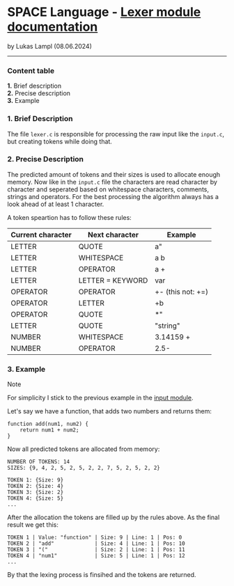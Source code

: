 # SPACE Language - [Lexer module documentation](../src/lexer.c) #

by Lukas Lampl  (08.06.2024)

----------------------------
### Content table ##
**1.** Brief description  
**2.** Precise description  
**3.** Example

### 1. Brief Description ###
The file `lexer.c` is responsible for processing the raw input like the `input.c`, but creating tokens while doing that.

### 2. Precise Description ###
The predicted amount of tokens and their sizes is used to allocate enough memory. Now like in the `input.c` file the characters are read character by character and seperated based on whitespace characters, comments, strings and operators. For the best processing the algorithm always has a look ahead of at least 1 character.

A token speartion has to follow these rules:

| Current character | Next character   | Example           |
|-------------------|------------------|-------------------|
| LETTER            | QUOTE            | a"                |
| LETTER            | WHITESPACE       | a b               |
| LETTER            | OPERATOR         | a +               |
| LETTER            | LETTER = KEYWORD | var               |
| OPERATOR          | OPERATOR         | +- (this not: +=) |
| OPERATOR          | LETTER           | +b                |
| OPERATOR          | QUOTE            | *"                |
| LETTER            | QUOTE            | "string"          |
| NUMBER            | WHITESPACE       | 3.14159 +         |
| NUMBER            | OPERATOR         | 2.5-              |

### 3. Example ###
> [!NOTE]  
> For simplicity I stick to the previous example in the [input module](../main/input.md#3-example).

Let's say we have a function, that adds two numbers and returns them:

```JS
function add(num1, num2) {
    return num1 + num2;
}
```

Now all predicted tokens are allocated from memory:

```
NUMBER OF TOKENS: 14
SIZES: {9, 4, 2, 5, 2, 5, 2, 2, 7, 5, 2, 5, 2, 2}

TOKEN 1: {Size: 9}
TOKEN 2: {Size: 4}
TOKEN 3: {Size: 2}
TOKEN 4: {Size: 5}
...
```

After the allocation the tokens are filled up by the rules above. As the final result we get this:

```
TOKEN 1 | Value: "function" | Size: 9 | Line: 1 | Pos: 0
TOKEN 2 | "add"             | Size: 4 | Line: 1 | Pos: 10
TOKEN 3 | "("               | Size: 2 | Line: 1 | Pos: 11
TOKEN 4 | "num1"            | Size: 5 | Line: 1 | Pos: 12
...
```

By that the lexing process is finsihed and the tokens are returned.